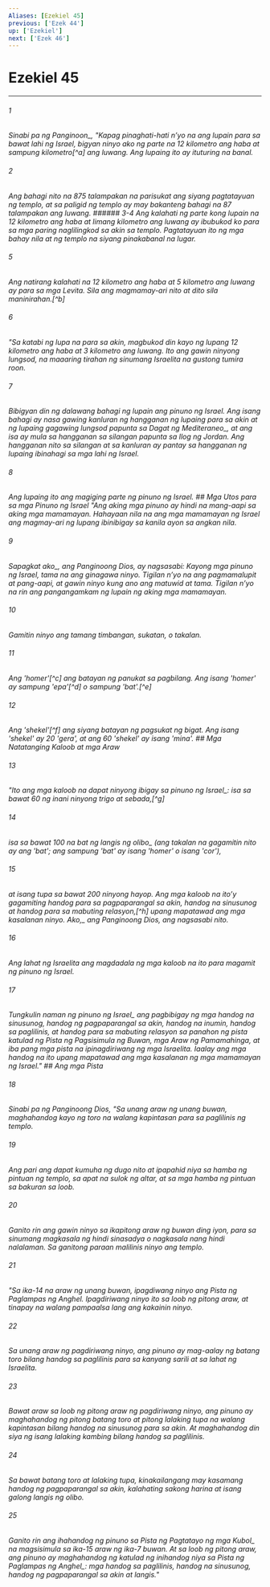```yaml
---
Aliases: [Ezekiel 45]
previous: ['Ezek 44']
up: ['Ezekiel']
next: ['Ezek 46']
---
```

# Ezekiel 45

***






















###### 1 










<i class="trans-change">Sinabi pa ng Panginoon_, "Kapag pinaghati-hati nʼyo na ang lupain para sa bawat lahi ng Israel, bigyan ninyo ako ng parte na 12 kilometro ang haba at sampung kilometro[^a] ang luwang. Ang lupaing ito ay ituturing na banal. 





















###### 2 










Ang bahagi nito na 875 talampakan na parisukat ang siyang pagtatayuan ng templo, at sa paligid ng templo ay may bakanteng bahagi na 87 talampakan ang luwang. ###### 3-4 Ang kalahati ng parte kong lupain na 12 kilometro ang haba at limang kilometro ang luwang ay ibubukod ko para sa mga paring naglilingkod sa akin sa templo. Pagtatayuan ito ng mga bahay nila at ng templo na siyang pinakabanal na lugar. 





















###### 5 










Ang natirang kalahati na 12 kilometro ang haba at 5 kilometro ang luwang ay para sa mga Levita. Sila ang magmamay-ari nito at dito sila maninirahan.[^b] 





















###### 6 










"Sa katabi ng lupa na para sa akin, magbukod din kayo ng lupang 12 kilometro ang haba at 3 kilometro ang luwang. Ito ang gawin ninyong lungsod, na maaaring tirahan ng sinumang Israelita na gustong tumira roon. 





















###### 7 










Bibigyan din ng dalawang bahagi ng lupain ang pinuno ng Israel. Ang isang bahagi ay nasa gawing kanluran ng hangganan ng lupaing para sa akin at ng lupaing gagawing lungsod papunta sa Dagat <i class="trans-change">ng Mediteraneo_, at ang isa ay mula sa hangganan sa silangan papunta sa Ilog ng Jordan. Ang hangganan nito sa silangan at sa kanluran ay pantay sa hangganan ng lupaing ibinahagi sa mga lahi ng Israel. 





















###### 8 










Ang lupaing ito ang magiging parte ng pinuno ng Israel. ## Mga Utos para sa mga Pinuno ng Israel "Ang aking mga pinuno ay hindi na mang-aapi sa aking mga mamamayan. Hahayaan nila na ang mga mamamayan ng Israel ang magmay-ari ng lupang ibinibigay sa kanila ayon sa angkan nila. 





















###### 9 










Sapagkat <i class="trans-change">ako_, ang Panginoong Dios, ay nagsasabi: Kayong mga pinuno ng Israel, tama na ang ginagawa ninyo. Tigilan nʼyo na ang pagmamalupit at pang-aapi, at gawin ninyo kung ano ang matuwid at tama. Tigilan nʼyo na rin ang pangangamkam ng lupain ng aking mga mamamayan. 





















###### 10 










Gamitin ninyo ang tamang timbangan, sukatan, o takalan. 





















###### 11 










Ang 'homer'[^c] ang batayan ng panukat sa pagbilang. Ang isang 'homer' ay sampung 'epa'[^d] o sampung 'bat'.[^e] 





















###### 12 










Ang 'shekel'[^f] ang siyang batayan ng pagsukat ng bigat. Ang isang 'shekel' ay 20 'gera', at ang 60 'shekel' ay isang 'mina'. ## Mga Natatanging Kaloob at mga Araw 





















###### 13 










"Ito ang mga kaloob na dapat ninyong ibigay <i class="trans-change">sa pinuno ng Israel_: isa sa bawat 60 ng inani ninyong trigo at sebada,[^g] 





















###### 14 










isa sa bawat 100 na bat ng langis <i class="trans-change">ng olibo_ (ang takalan na gagamitin nito ay ang 'bat'; ang sampung 'bat' ay isang 'homer' o isang 'cor'), 





















###### 15 










at isang tupa sa bawat 200 ninyong hayop. Ang mga kaloob na itoʼy gagamiting handog para sa pagpaparangal sa akin, handog na sinusunog at handog para sa mabuting relasyon,[^h] upang mapatawad ang mga kasalanan ninyo. <i class="trans-change">Ako,_ ang Panginoong Dios, ang nagsasabi nito. 





















###### 16 










Ang lahat ng Israelita ang magdadala ng mga kaloob na ito para magamit ng pinuno ng Israel. 





















###### 17 










Tungkulin naman ng pinuno <i class="trans-change">ng Israel_ ang pagbibigay ng mga handog na sinusunog, handog ng pagpaparangal sa akin, handog na inumin, handog sa paglilinis, at handog para sa mabuting relasyon sa panahon ng pista katulad ng Pista ng Pagsisimula ng Buwan, mga Araw ng Pamamahinga, at iba pang mga pista na ipinagdiriwang ng mga Israelita. Iaalay ang mga handog na ito upang mapatawad ang mga kasalanan ng mga mamamayan ng Israel." ## Ang mga Pista 





















###### 18 










Sinabi pa ng Panginoong Dios, "Sa unang araw ng unang buwan, maghahandog kayo ng toro na walang kapintasan para sa paglilinis ng templo. 





















###### 19 










Ang pari ang dapat kumuha ng dugo nito at ipapahid niya sa hamba ng pintuan ng templo, sa apat na sulok ng altar, at sa mga hamba ng pintuan sa bakuran sa loob. 





















###### 20 










Ganito rin ang gawin ninyo sa ikapitong araw ng buwan ding iyon, para sa sinumang magkasala ng hindi sinasadya o nagkasala nang hindi nalalaman. Sa ganitong paraan malilinis ninyo ang templo. 





















###### 21 










"Sa ika-14 na araw ng unang buwan, ipagdiwang ninyo ang Pista ng Paglampas ng Anghel. Ipagdiriwang ninyo ito sa loob ng pitong araw, at tinapay na walang pampaalsa lang ang kakainin ninyo. 





















###### 22 










Sa unang araw ng pagdiriwang ninyo, ang pinuno ay mag-aalay ng batang toro bilang handog sa paglilinis para sa kanyang sarili at sa lahat ng Israelita. 





















###### 23 










Bawat araw sa loob ng pitong araw ng pagdiriwang ninyo, ang pinuno ay maghahandog ng pitong batang toro at pitong lalaking tupa na walang kapintasan bilang handog na sinusunog para sa akin. At maghahandog din siya ng isang lalaking kambing bilang handog sa paglilinis. 





















###### 24 










Sa bawat batang toro at lalaking tupa, kinakailangang may kasamang handog ng pagpaparangal sa akin, kalahating sakong harina at isang galong langis ng olibo. 





















###### 25 










Ganito rin ang ihahandog ng pinuno sa Pista <i class="trans-change">ng Pagtatayo ng mga Kubol_ na magsisimula sa ika-15 araw ng ika-7 buwan. At sa loob ng pitong araw, ang pinuno ay maghahandog ng <i class="trans-change">katulad ng inihandog niya sa Pista ng Paglampas ng Anghel_: mga handog sa paglilinis, handog na sinusunog, handog ng pagpaparangal sa akin at langis."
